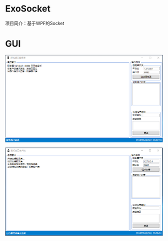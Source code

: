 # ExoSocket
项目简介：基于WPF的Socket
# GUI
![Image text](md_img/Server.png)

![Image text](md_img/Client.png)
